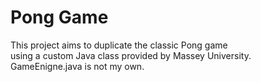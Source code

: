 # Pong Game
This project aims to duplicate the classic Pong game <br>
using a custom Java class provided by Massey University.
<br>
GameEnigne.java is not my own.
